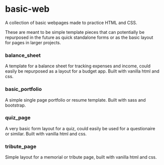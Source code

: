 # basic-web
A collection of basic webpages made to practice HTML and CSS. 

These are meant to be simple template pieces that can potentially be repurposed in the future as quick standalone forms or as the basic layout for pages in larger projects.

### balance_sheet
A template for a balance sheet for tracking expenses and income, could easily be repurposed as a layout for a budget app. Built with vanilla html and css.

### basic_portfolio
A simple single page portfolio or resume template. Built with sass and bootstrap.

### quiz_page
A very basic form layout for a quiz, could easily be used for a questionaire or similar. Built with vanilla html and css.

### tribute_page
Simple layout for a memorial or tribute page, built with vanilla html and css.